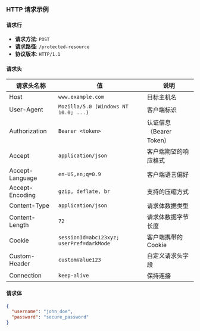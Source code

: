 ### HTTP 请求示例

#### 请求行

- **请求方法**: `POST`
- **请求路径**: `/protected-resource`
- **协议版本**: `HTTP/1.1`

#### 请求头

| 请求头名称           | 值                                        | 说明                 |
|-----------------|------------------------------------------|--------------------|
| Host            | `www.example.com`                        | 目标主机名              |
| User-Agent      | `Mozilla/5.0 (Windows NT 10.0; ...)`     | 客户端标识              |
| Authorization   | `Bearer <token>`                         | 认证信息（Bearer Token） |
| Accept          | `application/json`                       | 客户端期望的响应格式         |
| Accept-Language | `en-US,en;q=0.9`                         | 客户端语言偏好            |
| Accept-Encoding | `gzip, deflate, br`                      | 支持的压缩方式            |
| Content-Type    | `application/json`                       | 请求体数据类型            |
| Content-Length  | `72`                                     | 请求体数据字节长度          |
| Cookie          | `sessionId=abc123xyz; userPref=darkMode` | 客户端携带的 Cookie      |
| Custom-Header   | `customValue123`                         | 自定义请求头字段           |
| Connection      | `keep-alive`                             | 保持连接               |

#### 请求体

```json
{
  "username": "john_doe",
  "password": "secure_password"
}
